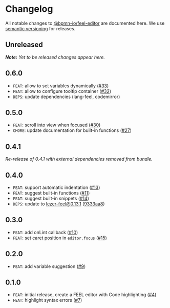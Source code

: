 # Changelog

All notable changes to [@bpmn-io/feel-editor](https://github.com/bpmn-io/feel-editor) are documented here. We use [semantic versioning](http://semver.org/) for releases.

## Unreleased

___Note:__ Yet to be released changes appear here._

## 0.6.0

* `FEAT`: allow to set variables dynamically ([#33](https://github.com/bpmn-io/feel-editor/pull/33))
* `FEAT`: allow to configure tooltip container ([#32](https://github.com/bpmn-io/feel-editor/pull/32))
* `DEPS`: update dependencies (lang-feel, codemirror)

## 0.5.0

* `FEAT`: scroll into view when focused ([#30](https://github.com/bpmn-io/feel-editor/pull/30))
* `CHORE`: update documentation for built-in functions ([#27](https://github.com/bpmn-io/feel-editor/pull/27))

## 0.4.1

_Re-release of 0.4.1 with external dependencies removed from bundle._

## 0.4.0

* `FEAT`: support automatic indentation ([#13](https://github.com/bpmn-io/feel-editor/issues/13))
* `FEAT`: suggest built-in functions ([#11](https://github.com/bpmn-io/feel-editor/issues/11))
* `FEAT`: suggest built-in snippets ([#14](https://github.com/bpmn-io/feel-editor/issues/14))
* `DEPS`: update to lezer-feel@0.13.1 ([9333aa8](https://github.com/bpmn-io/feel-editor/commit/9333aa8ba8cf24363e4f2743836ca57b3eba6812))

## 0.3.0

* `FEAT`: add onLint callback ([#10](https://github.com/bpmn-io/feel-editor/pull/10))
* `FEAT`: set caret position in `editor.focus` ([#15](https://github.com/bpmn-io/feel-editor/pull/15))

## 0.2.0

* `FEAT`: add variable suggestion ([#9](https://github.com/bpmn-io/feel-editor/pull/9))

## 0.1.0

* `FEAT`: initial release, create a FEEL editor with Code highlighting ([#4](https://github.com/bpmn-io/feel-editor/pull/4))
* `FEAT`: highlight syntax errors ([#7](https://github.com/bpmn-io/feel-editor/pull/7))
